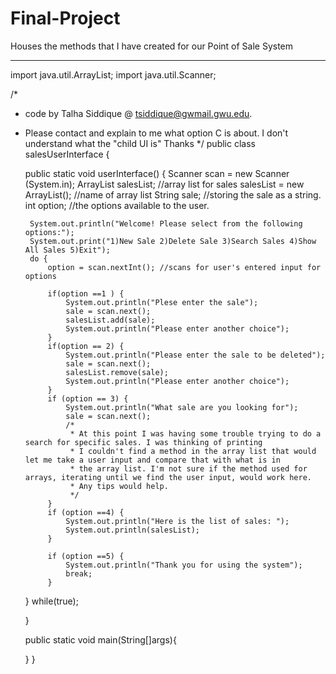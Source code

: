 Final-Project
=============
Houses the methods that I have created for our Point of Sale System
________________________________________________________________________

import java.util.ArrayList;
import java.util.Scanner;

/*
 * code by Talha Siddique @ tsiddique@gwmail.gwu.edu. 
 * Please contact and explain to me what option C is about. I don't understand what the "child UI is" Thanks
 */
public class salesUserInterface {

	
	public static void userInterface() {
		Scanner scan = new Scanner (System.in);
		ArrayList<String> salesList; //array list for sales
		salesList = new ArrayList<String>(); //name of array list
		String sale; //storing the sale as a string.
		int option; //the options available to the user. 
		
		System.out.println("Welcome! Please select from the following options:");
		System.out.print("1)New Sale 2)Delete Sale 3)Search Sales 4)Show All Sales 5)Exit");
		do {
			option = scan.nextInt(); //scans for user's entered input for options
			
			if(option ==1 ) {
				System.out.println("Plese enter the sale");
				sale = scan.next();
				salesList.add(sale);
				System.out.println("Please enter another choice");
			}
			if(option == 2) {
				System.out.println("Please enter the sale to be deleted");
				sale = scan.next();
				salesList.remove(sale);
				System.out.println("Please enter another choice");	
			}
			if (option == 3) { 
				System.out.println("What sale are you looking for");
				sale = scan.next();
				/*
				 * At this point I was having some trouble trying to do a search for specific sales. I was thinking of printing
				 * I couldn't find a method in the array list that would let me take a user input and compare that with what is in
				 * the array list. I'm not sure if the method used for arrays, iterating until we find the user input, would work here. 
				 * Any tips would help. 
				 */		
			}
			if (option ==4) {
				System.out.println("Here is the list of sales: ");
				System.out.println(salesList);
			}
			
			if (option ==5) {
				System.out.println("Thank you for using the system");
				break;
			}
			
		
	}
		while(true);
		
		
	}
	
	public static void main(String[]args){
	
	}
}


